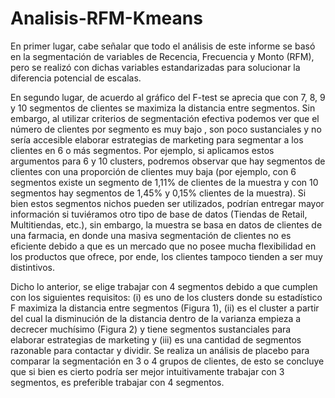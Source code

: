# Analisis-RFM-Kmeans
 
En primer lugar, cabe señalar que todo el análisis de este informe se basó en la segmentación de variables de Recencia, Frecuencia y Monto (RFM), pero se realizó con dichas variables estandarizadas para solucionar la diferencia potencial de escalas.

En segundo lugar, de acuerdo al gráfico del F-test se aprecia que con 7, 8, 9 y 10 segmentos de clientes se maximiza la distancia entre segmentos. Sin embargo, al utilizar criterios de segmentación efectiva podemos ver que el número de clientes por segmento es muy bajo , son poco sustanciales y no sería accesible elaborar estrategias de marketing para segmentar a los clientes en 6 o más segmentos. Por ejemplo, si aplicamos estos argumentos para 6 y 10 clusters, podremos observar que hay segmentos de clientes con una proporción de clientes muy baja (por ejemplo, con 6 segmentos existe un segmento de 1,11% de clientes de la muestra y con 10 segmentos hay segmentos de 1,45% y 0,15% clientes de la muestra). Si bien estos segmentos nichos pueden ser utilizados, podrían entregar mayor información si tuviéramos otro tipo de base de datos (Tiendas de Retail, Multitiendas, etc.), sin embargo, la muestra se basa en datos de clientes de una farmacia, en donde una masiva segmentación de clientes no es eficiente debido a que es un mercado que no posee mucha flexibilidad en los productos que ofrece, por ende, los clientes tampoco tienden a ser muy distintivos.

Dicho lo anterior, se elige trabajar con 4 segmentos debido a que cumplen con los siguientes requisitos: (i) es uno de los clusters donde su estadístico F maximiza la distancia entre segmentos (Figura 1), (ii) es el cluster a partir del cual la disminución de la distancia dentro de la varianza empieza a decrecer muchísimo (Figura 2) y tiene segmentos sustanciales para elaborar estrategias de marketing y (iii) es una cantidad de segmentos razonable para contactar y dividir. Se realiza un análisis de placebo para comparar la segmentación en 3 o 4 grupos de clientes, de esto se concluye que si bien es cierto podría ser mejor intuitivamente trabajar con 3 segmentos, es preferible trabajar con 4 segmentos.
